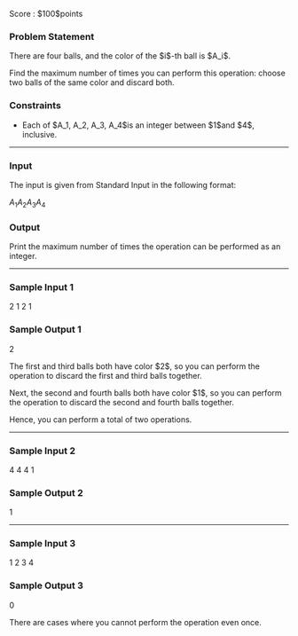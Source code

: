 
<div>

<span>

<span>

<p>
Score : $100$points
</p>

<div>

<section>

### **Problem Statement**

<p>
There are four balls, and the color of the $i$-th ball is $A_i$.
</p>

<p>
Find the maximum number of times you can perform this operation: choose two balls of the same color and discard both.
</p>

</section>

</div>

<div>

<section>

### **Constraints**

<ul>

<li>
Each of $A_1, A_2, A_3, A_4$is an integer between $1$and $4$, inclusive.
</li>

</ul>

</section>

</div>

---

<div>

<div>

<section>

### **Input**

<p>
The input is given from Standard Input in the following format:
</p>

<div>

$A_1$$A_2$$A_3$$A_4$
</div>

</section>

</div>

<div>

<section>

### **Output**

<p>
Print the maximum number of times the operation can be performed as an integer.
</p>

</section>

</div>

</div>

---

<div>

<section>

### **Sample Input 1**

<div>

2 1 2 1

</div>

</section>

</div>

<div>

<section>

### **Sample Output 1**

<div>

2

</div>

<p>
The first and third balls both have color $2$, so you can perform the operation to discard the first and third balls together.
</p>

<p>
Next, the second and fourth balls both have color $1$, so you can perform the operation to discard the second and fourth balls together.
</p>

<p>
Hence, you can perform a total of two operations.
</p>

</section>

</div>

---

<div>

<section>

### **Sample Input 2**

<div>

4 4 4 1

</div>

</section>

</div>

<div>

<section>

### **Sample Output 2**

<div>

1

</div>

</section>

</div>

---

<div>

<section>

### **Sample Input 3**

<div>

1 2 3 4

</div>

</section>

</div>

<div>

<section>

### **Sample Output 3**

<div>

0

</div>

<p>
There are cases where you cannot perform the operation even once.
</p>

</section>

</div>

</span>

</span>

</div>
